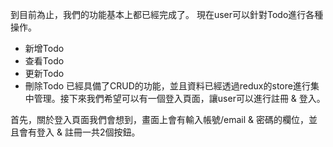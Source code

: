 到目前為止，我們的功能基本上都已經完成了。
現在user可以針對Todo進行各種操作。
- 新增Todo
- 查看Todo
- 更新Todo
- 刪除Todo
已經具備了CRUD的功能，並且資料已經透過redux的store進行集中管理。接下來我們希望可以有一個登入頁面，讓user可以進行註冊 & 登入。

首先，關於登入頁面我們會想到，畫面上會有輸入帳號/email & 密碼的欄位，並且會有登入 & 註冊一共2個按鈕。


